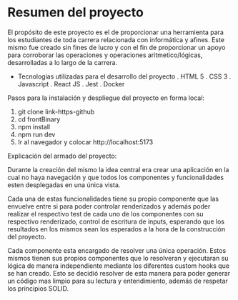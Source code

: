 # Resumen del proyecto
El propósito de este proyecto es el de proporcionar una herramienta para los estudiantes de toda carrera relacionada con informática y afines. Este mismo fue creado sin fines de lucro y con el fin de proporcionar un apoyo para corroborar las operaciones y operaciones aritmetico/lógicas, desarrolladas a lo largo de la carrera. 

- Tecnologías utilizadas para el desarrollo del proyecto
. HTML 5
. CSS 3
. Javascript
. React JS
. Jest
. Docker

Pasos para la instalación y despliegue del proyecto en forma local:
1) git clone link-https-github
2) cd frontBinary
3) npm install
4) npm run dev
5) Ir al navegador y colocar http://localhost:5173

Explicación del armado del proyecto:

Durante la creación del mismo la idea central era crear una aplicación en la cual no haya navegación y que todos los componentes y funcionalidades esten desplegadas en una única vista.

Cada una de estas funcionalidades tiene su propio componente que las envuelve entre si para poder controlar renderizados y además poder realizar el respectivo test de cada uno de los componentes con su respectivo renderizado, control de escritura de inputs, esperando que los resultados en los mismos sean los esperados a la hora de la construcción del proyecto.

Cada componente esta encargado de resolver una única operación. Estos mismos tienen sus propios componentes que lo resolveran y ejecutaran su lógica de manera independiente mediante los diferentes custom hooks que se han creado. Esto se decidió resolver de esta manera para poder generar un código mas limpio para su lectura y entendimiento, además de respetar los principios SOLID. 
